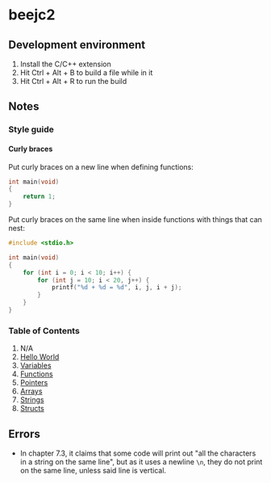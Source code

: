 # beejc2

## Development environment

1. Install the C/C++ extension
2. Hit Ctrl + Alt + B to build a file while in it
3. Hit Ctrl + Alt + R to run the build

## Notes

### Style guide

#### Curly braces

Put curly braces on a new line when defining functions:

```c
int main(void)
{
    return 1;
}
```

Put curly braces on the same line when inside functions with things that can
nest:

```c
#include <stdio.h>

int main(void)
{
    for (int i = 0; i < 10; i++) {
        for (int j = 10; i < 20, j++) {
            printf("%d + %d = %d", i, j, i + j);
        }
    }
}
```

### Table of Contents

1. N/A
2. [Hello World](./notes/2-hello-world.md)
3. [Variables](./notes/3-variables-and-statements.md)
4. [Functions](./notes/4-functions.md)
5. [Pointers](./notes/5-pointers.md)
6. [Arrays](./notes/6-arrays.md)
7. [Strings](./notes/7-strings.md)
8. [Structs](./notes/8-structs.md)

## Errors

* In chapter 7.3, it claims that some code will print out "all the characters in a string on the same line", but as it uses a newline `\n`, they do not print on the same line, unless said line is vertical.

